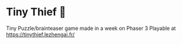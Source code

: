 # Tiny Thief 🦝

Tiny Puzzle/brainteaser game made in a week on Phaser 3
Playable at https://tinythief.lezhengai.fr/
